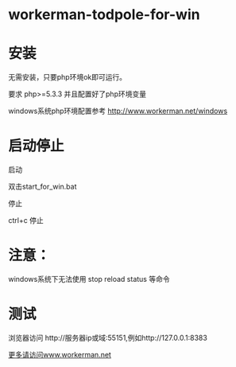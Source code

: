 # workerman-todpole-for-win

安装
=====
无需安装，只要php环境ok即可运行。

要求 php>=5.3.3 并且配置好了php环境变量

windows系统php环境配置参考 http://www.workerman.net/windows
  
启动停止
=====
启动

双击start_for_win.bat

停止

ctrl+c 停止

注意：  
=======
windows系统下无法使用 stop reload status 等命令  

测试
=======
浏览器访问 http://服务器ip或域:55151,例如http://127.0.0.1:8383

 [更多请访问www.workerman.net](http://www.workerman.net/)
